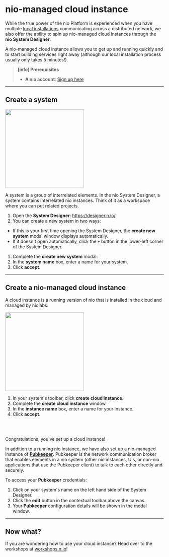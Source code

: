 # nio-managed cloud instance

While the true power of the nio Platform is experienced when you have multiple [local installations](/running-nio/locally.md) communicating across a distributed network, we also offer the ability to spin up nio-managed cloud instances through the **nio System Designer**.

A nio-managed cloud instance allows you to get up and running quickly and to start building services right away (although our local installation process usually only takes 5 minutes!).

>**[info] Prerequisites**
>
>* **A nio account**: [Sign up here](https://app.n.io/signup)

---

## Create a system
<img class="right border" src="/img/cloud/Hello-CreateNewSystem.png" width="250" />

A system is a group of interrelated elements. In the nio System Designer, a system contains interrelated nio instances. Think of it as a workspace where you can put related projects.
1. Open the **System Designer**: https://designer.n.io/.
1. You can create a new system in two ways:
  * If this is your first time opening the System Designer, the **create new system** modal window displays automatically.
  * If it doesn't open automatically, click the **`+`** button in the lower-left corner of the System Designer.
1. Complete the **create new system** modal:
  1. In the **system name** box, enter a name for your system.
  1. Click **accept**.

---

## Create a nio-managed cloud instance

A cloud instance is a running version of nio that is installed in the cloud and managed by niolabs.

<img class="right border" src="/img/cloud/Hello-CreateCloudInstance.png" width="250" />

1. In your system's toolbar, click **create cloud instance**.
1. Complete the **create cloud instance** window.
  1. In the **instance name** box, enter a name for your instance.
  1. Click **accept**.

<br>
<br>

Congratulations, you've set up a cloud instance!

In addition to a running nio instance, we have also set up a nio-managed instance of [**Pubkeeper**](/pubkeeper). Pubkeeper is the network communication broker that enables elements in a nio system (other nio instances, UIs, or non-nio applications that use the Pubkeeper client) to talk to each other directly and securely.

To access your **Pubkeeper** credentials:
1. Click on your system's name on the left hand side of the System Designer.
1. Click the **edit** button in the contextual toolbar above the canvas.
1. Your **Pubkeeper** configuration details will be shown in the modal window.

---

## Now what?

If you are wondering how to use your cloud instance? Head over to the workshops at [workshops.n.io](https://workshops.n.io)!
